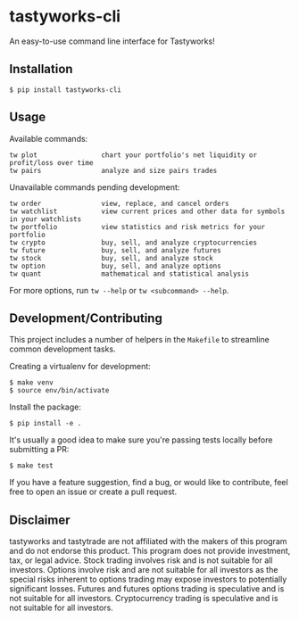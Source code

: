 # tastyworks-cli

An easy-to-use command line interface for Tastyworks!

## Installation

```
$ pip install tastyworks-cli
```

## Usage

Available commands:
```
tw plot                chart your portfolio's net liquidity or profit/loss over time
tw pairs               analyze and size pairs trades
```
Unavailable commands pending development:
```
tw order               view, replace, and cancel orders
tw watchlist           view current prices and other data for symbols in your watchlists
tw portfolio           view statistics and risk metrics for your portfolio
tw crypto              buy, sell, and analyze cryptocurrencies
tw future              buy, sell, and analyze futures
tw stock               buy, sell, and analyze stock
tw option              buy, sell, and analyze options
tw quant               mathematical and statistical analysis
```
For more options, run `tw --help` or `tw <subcommand> --help`.

## Development/Contributing

This project includes a number of helpers in the `Makefile` to streamline common development tasks.

Creating a virtualenv for development:
```
$ make venv
$ source env/bin/activate
```

Install the package: 

```
$ pip install -e . 
```

It's usually a good idea to make sure you're passing tests locally before submitting a PR:
```
$ make test
```

If you have a feature suggestion, find a bug, or would like to contribute, feel free to open an issue or create a pull request.

## Disclaimer

tastyworks and tastytrade are not affiliated with the makers of this program and do not endorse this product. This program does not provide investment, tax, or legal advice. Stock trading involves risk and is not suitable for all investors. Options involve risk and are not suitable for all investors as the special risks inherent to options trading may expose investors to potentially significant losses. Futures and futures options trading is speculative and is not suitable for all investors. Cryptocurrency trading is speculative and is not suitable for all investors.

